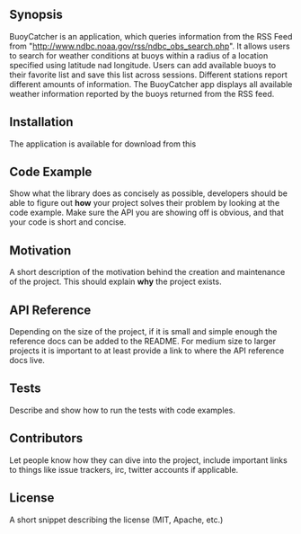 ## Synopsis

BuoyCatcher is an application, which queries information from the RSS Feed from "http://www.ndbc.noaa.gov/rss/ndbc_obs_search.php". 
It allows users to search for weather conditions at buoys within a radius of a location specified using latitude nad longitude. Users can add available buoys to their favorite list and save this list across sessions. Different stations report different amounts of information. The BuoyCatcher app displays all available weather information reported by the buoys returned from the RSS feed.


## Installation

The application is available for download from this 


## Code Example

Show what the library does as concisely as possible, developers should be able to figure out **how** your project solves their problem by looking at the code example. Make sure the API you are showing off is obvious, and that your code is short and concise.

## Motivation

A short description of the motivation behind the creation and maintenance of the project. This should explain **why** the project exists.

## API Reference

Depending on the size of the project, if it is small and simple enough the reference docs can be added to the README. For medium size to larger projects it is important to at least provide a link to where the API reference docs live.

## Tests

Describe and show how to run the tests with code examples.

## Contributors

Let people know how they can dive into the project, include important links to things like issue trackers, irc, twitter accounts if applicable.

## License

A short snippet describing the license (MIT, Apache, etc.)